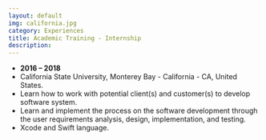 ```yaml
---
layout: default
img: california.jpg
category: Experiences
title: Academic Training - Internship
description:
---
```


* __2016 – 2018__
* California State University, Monterey Bay - California - CA, United States.
* Learn how to work with potential client(s) and customer(s) to develop software system.
* Learn and implement the process on the software development through the user requirements analysis, design, implementation, and testing.
* Xcode and Swift language.
